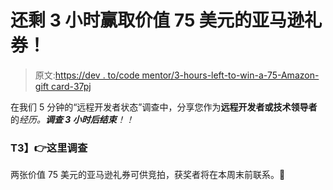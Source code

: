 # 还剩 3 小时赢取价值 75 美元的亚马逊礼券！

> 原文:[https://dev . to/code mentor/3-hours-left-to-win-a-75-Amazon-gift card-37pj](https://dev.to/codementor/3-hours-left-to-win-a-75-amazon-giftcard-37pj)

在我们 5 分钟的“远程开发者状态”调查中，分享您作为**远程开发者或技术领导者**的*经历。**调查 3 小时后结束**！！*

### **T3】👉这里调查**

两张价值 75 美元的亚马逊礼券可供竞拍，获奖者将在本周末前联系。🎉